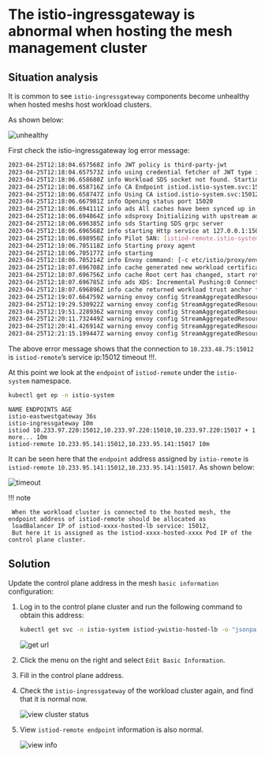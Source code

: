 # The istio-ingressgateway is abnormal when hosting the mesh management cluster

## Situation analysis

It is common to see `istio-ingressgateway` components become unhealthy when hosted meshs host workload clusters.

As shown below:

![unhealthy](https://docs.daocloud.io/daocloud-docs-images/docs/mspider/troubleshoot/images/hosted01.png)

First check the istio-ingressgateway log error message:

```bash
2023-04-25T12:18:04.657568Z info JWT policy is third-party-jwt
2023-04-25T12:18:04.657573Z info using credential fetcher of JWT type in cluster.local trust domain
2023-04-25T12:18:06.658680Z info Workload SDS socket not found. Starting Istio SDS Server
2023-04-25T12:18:06.658716Z info CA Endpoint istiod.istio-system.svc:15012, provider Citadel
2023-04-25T12:18:06.658747Z info Using CA istiod.istio-system.svc:15012 cert with certs: var/run/secrets/istio/root-cert.pem
2023-04-25T12:18:06.667981Z info Opening status port 15020
2023-04-25T12:18:06.694111Z info ads All caches have been synced up in 2.053719558s, marking server ready
2023-04-25T12:18:06.694864Z info xdsproxy Initializing with upstream address "istiod-remote.istio-system.svc:15012" and cluster "yw55"
2023-04-25T12:18:06.696385Z info sds Starting SDS grpc server
2023-04-25T12:18:06.696568Z info starting Http service at 127.0.0.1:15004
2023-04-25T12:18:06.698950Z info Pilot SAN: [istiod-remote.istio-system.svc]
2023-04-25T12:18:06.705118Z info Starting proxy agent
2023-04-25T12:18:06.705177Z info starting
2023-04-25T12:18:06.705214Z info Envoy command: [-c etc/istio/proxy/envoy-rev.json --restart-epoch 0 --drain-time-s 45 --parent-shutdown-time- s 60 --local-address-ip-version v4 --file-flush-interval-msec 1000 --log-format %Y-%m-%dT%T.%fZ %l envoy %n %v -l warning --component-log-level misc:error]
2023-04-25T12:18:07.696708Z info cache generated new workload certificate latency=1.001557215s ttl=23h59m59.303308657s
2023-04-25T12:18:07.696756Z info cache Root cert has changed, start rotating root cert
2023-04-25T12:18:07.696785Z info ads XDS: Incremental Pushing:0 ConnectedEndpoints:0 Version:
2023-04-25T12:18:07.696896Z info cache returned workload trust anchor from cache ttl=23h59m59.303107754s
2023-04-25T12:19:07.664759Z warning envoy config StreamAggregatedResources gRPC config stream to xds-grpc closed since 40s ago: 14, connection error: desc = "transport: Error while dialing dial tcp 10.233.48.75 :15012: i/o timeout"
2023-04-25T12:19:29.530922Z warning envoy config StreamAggregatedResources gRPC config stream to xds-grpc closed since 62s ago: 14, connection error: desc = "transport: Error while dialing dial tcp 10.233.48.75 :15012: i/o timeout"
2023-04-25T12:19:51.228936Z warning envoy config StreamAggregatedResources gRPC config stream to xds-grpc closed since 84s ago: 14, connection error: desc = "transport: Error while dialing dial tcp 10.233.48.75 :15012: i/o timeout"
2023-04-25T12:20:11.732449Z warning envoy config StreamAggregatedResources gRPC config stream to xds-grpc closed since 104s ago: 14, connection error: desc = "transport: Error while dialing dial tcp 10.233.48.7 5:15012: i/o timeout"
2023-04-25T12:20:41.426914Z warning envoy config StreamAggregatedResources gRPC config stream to xds-grpc closed since 134s ago: 14, connection error: desc = "transport: Error while dialing dial tcp 10.233.48.7 5:15012: i/o timeout"
2023-04-25T12:21:15.199447Z warning envoy config StreamAggregatedResources gRPC config stream to xds-grpc closed since 168s ago: 14, connection error: desc = "transport: Error while dialing dial tcp 10.233.48.7 5:15012: i/o timeout"
```

The above error message shows that the connection to `10.233.48.75:15012` is `istiod-remote`’s service ip:15012 timeout !!!.

At this point we look at the `endpoint` of `istiod-remote` under the `istio-system` namespace.

```bash
kubectl get ep -n istio-system
```
```none
NAME ENDPOINTS AGE
istio-eastwestgateway 36s
istio-ingressgateway 10m
istiod 10.233.97.220:15012,10.233.97.220:15010,10.233.97.220:15017 + 1 more... 10m
istiod-remote 10.233.95.141:15012,10.233.95.141:15017 10m
```

It can be seen here that the `endpoint` address assigned by `istio-remote` is `istiod-remote 10.233.95.141:15012,10.233.95.141:15017`. As shown below:

![timeout](https://docs.daocloud.io/daocloud-docs-images/docs/mspider/troubleshoot/images/hosted02.png)

!!! note

     When the workload cluster is connected to the hosted mesh, the endpoint address of istiod-remote should be allocated as
     loadBalancer IP of istiod-xxxx-hosted-lb service: 15012,
     But here it is assigned as the istiod-xxxx-hosted-xxxx Pod IP of the control plane cluster.

## Solution

Update the control plane address in the mesh `basic information` configuration:

1. Log in to the control plane cluster and run the following command to obtain this address:

     ```bash
     kubectl get svc -n istio-system istiod-ywistio-hosted-lb -o "jsonpath={.status.loadBalancer.ingress[0].ip}"
     ```

    ![get url](https://docs.daocloud.io/daocloud-docs-images/docs/mspider/troubleshoot/images/hosted03.png)     

1. Click the menu on the right and select `Edit Basic Information`.

     

1. Fill in the control plane address.

     

1. Check the `istio-ingressgateway` of the workload cluster again, and find that it is normal now.

    ![view cluster status](https://docs.daocloud.io/daocloud-docs-images/docs/mspider/troubleshoot/images/hosted06.png)

1. View `istiod-remote endpoint` information is also normal.

    ![view info](https://docs.daocloud.io/daocloud-docs-images/docs/mspider/troubleshoot/images/hosted07.png)
